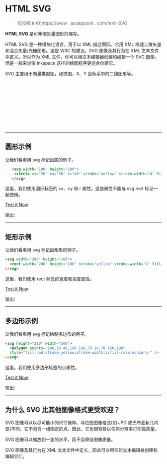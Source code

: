 # HTML SVG

> 哎哎哎:# t0]https://www . javatppoint . com/html-SVG

**HTML SVG** 是可伸缩矢量图形的缩写。

HTML SVG 是一种模块化语言，用于以 XML 描述图形。它用 XML 描述二维矢量和混合矢量/光栅图形。这是 W3C 的建议。SVG 图像及其行为在 XML 文本文件中定义。所以作为 XML 文件，你可以用文本编辑器创建和编辑一个 SVG 图像，但是一般来说像 inkspace 这样的绘图程序更适合创建它。

SVG 主要用于向量类型图，如饼图、X、Y 坐标系中的二维图形等。

<svg>元素指定了一个 SVG 片段的根。您可以制作 SVG 文件中每个元素和每个属性的动画。</svg>

* * *

## 圆形示例

让我们看看用 svg 标记画圆的例子。

```html
   <svg width="100" height="100">
    <circle cx="50" cy="50" r="40" stroke="yellow" stroke-width="4" fill="red" />
   </svg>

```

这里，我们使用圆形标签的 cx、cy 和 r 属性。这些属性不能与 svg rect 标记一起使用。

[Test it Now](https://www.javatpoint.com/oprweb/test.jsp?filename=htmlsvg1)

输出:

* * *

## 矩形示例

让我们看看用 svg 标记画矩形的例子。

```html
<svg width="200" height="100">
  <rect width="200" height="100" stroke="yellow" stroke-width="4" fill="red" />
</svg>

```

这里，我们使用 rect 标签的宽度和高度属性。

[Test it Now](https://www.javatpoint.com/oprweb/test.jsp?filename=htmlsvg2)

输出:

* * *

## 多边形示例

让我们看看用 svg 标记绘制多边形的例子。

```html
<svg height="210" width="500">
  <polygon points="100,10 40,198 190,78 10,78 160,198"
  style="fill:red;stroke:yellow;stroke-width:5;fill-rule:nonzero;" />
</svg>

```

这里，我们使用多边形标签的点属性。

[Test it Now](https://www.javatpoint.com/oprweb/test.jsp?filename=htmlsvg3)

输出:

* * *

## 为什么 SVG 比其他图像格式更受欢迎？

SVG 图像可以以尽可能小的尺寸保存。与位图图像格式(如 JPG 或巴布亚新几内亚)不同，它不包含一组固定的点。因此，它也很容易以任何分辨率打印高质量。

SVG 图像可以缩放到一定的水平，而不会降低图像质量。

SVG 图像及其行为在 XML 文本文件中定义，因此可以用任何文本编辑器创建和编辑它们。